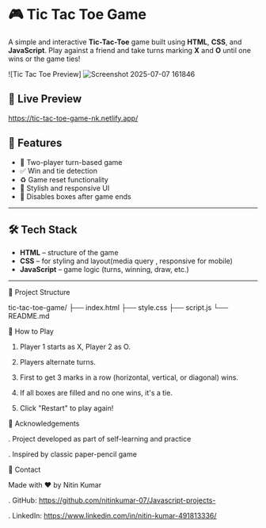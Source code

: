 # 🎮 Tic Tac Toe Game

A simple and interactive **Tic-Tac-Toe** game built using **HTML**, **CSS**, and **JavaScript**. Play against a friend and take turns marking **X** and **O** until one wins or the game ties!

![Tic Tac Toe Preview]
![Screenshot 2025-07-07 161846](https://github.com/user-attachments/assets/26538e65-f655-4e95-a9eb-dd93a83db31c)


## 🔗 Live Preview
https://tic-tac-toe-game-nk.netlify.app/

## 📌 Features

- 🎯 Two-player turn-based game
- ✅ Win and tie detection
- ♻️ Game reset functionality
- 🎨 Stylish and responsive UI
- 🚫 Disables boxes after game ends

---

## 🛠️ Tech Stack

- **HTML** – structure of the game
- **CSS** – for styling and layout(media query , responsive for mobile)
- **JavaScript** – game logic (turns, winning, draw, etc.)

---

📂 Project Structure

tic-tac-toe-game/
├── index.html
├── style.css
├── script.js
└── README.md

🎉 How to Play
1. Player 1 starts as X, Player 2 as O.

2. Players alternate turns.

3. First to get 3 marks in a row (horizontal, vertical, or diagonal) wins.

4. If all boxes are filled and no one wins, it's a tie.

5. Click "Restart" to play again!

🙌 Acknowledgements

. Project developed as part of self-learning and practice


. Inspired by classic paper-pencil game

📧 Contact

Made with ❤️ by Nitin Kumar


. GitHub: https://github.com/nitinkumar-07/Javascript-projects-


. LinkedIn: https://www.linkedin.com/in/nitin-kumar-491813336/


